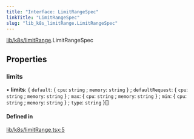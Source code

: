 ```yaml
---
title: "Interface: LimitRangeSpec"
linkTitle: "LimitRangeSpec"
slug: "lib_k8s_limitRange.LimitRangeSpec"
---
```


[lib/k8s/limitRange](../modules/lib_k8s_limitRange.md).LimitRangeSpec

## Properties

### limits

• **limits**: { `default`: { `cpu`: `string` ; `memory`: `string`  } ; `defaultRequest`: { `cpu`: `string` ; `memory`: `string`  } ; `max`: { `cpu`: `string` ; `memory`: `string`  } ; `min`: { `cpu`: `string` ; `memory`: `string`  } ; `type`: `string`  }[]

#### Defined in

[lib/k8s/limitRange.tsx:5](https://github.com/headlamp-k8s/headlamp/blob/45b84205/frontend/src/lib/k8s/limitRange.tsx#L5)
